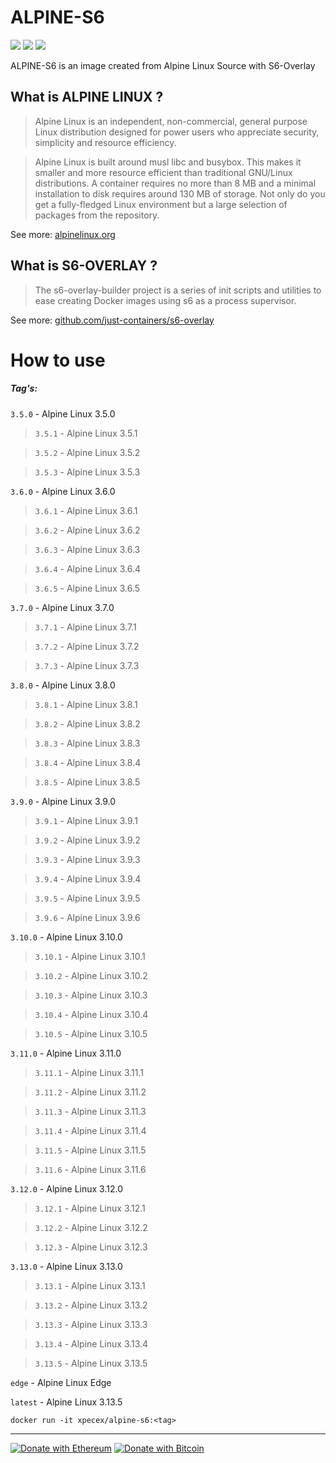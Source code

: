 # ALPINE-S6
[![](https://images.microbadger.com/badges/image/xpecex/alpine-s6.svg)](https://microbadger.com/images/xpecex/alpine-s6 "Get your own image badge on microbadger.com") [![](https://images.microbadger.com/badges/version/xpecex/alpine-s6.svg)](https://microbadger.com/images/xpecex/alpine-s6 "Get your own version badge on microbadger.com") [![](https://api.travis-ci.org/xpecex/alpine-s6.svg?branch=master)](https://travis-ci.org/github/xpecex/alpine-s6)

ALPINE-S6 is an image created from Alpine Linux Source with S6-Overlay



## What is ALPINE LINUX ?
>Alpine Linux is an independent, non-commercial, general purpose Linux distribution designed for power users who appreciate security, simplicity and resource efficiency.

>Alpine Linux is built around musl libc and busybox. This makes it smaller and more resource efficient than traditional GNU/Linux distributions. A container requires no more than 8 MB and a minimal installation to disk requires around 130 MB of storage. Not only do you get a fully-fledged Linux environment but a large selection of packages from the repository.

See more: [alpinelinux.org](https://alpinelinux.org/about/)



## What is S6-OVERLAY ?
>The s6-overlay-builder project is a series of init scripts and utilities to ease creating Docker images using s6 as a process supervisor.

See more: [github.com/just-containers/s6-overlay](https://github.com/just-containers/s6-overlay#s6-overlay-)



# How to use
##### Tag's:

`3.5.0` - Alpine Linux 3.5.0

>`3.5.1` - Alpine Linux 3.5.1

>`3.5.2` - Alpine Linux 3.5.2

>`3.5.3` - Alpine Linux 3.5.3


`3.6.0` - Alpine Linux 3.6.0

>`3.6.1` - Alpine Linux 3.6.1

>`3.6.2` - Alpine Linux 3.6.2

>`3.6.3` - Alpine Linux 3.6.3

>`3.6.4` - Alpine Linux 3.6.4

>`3.6.5` - Alpine Linux 3.6.5


`3.7.0` - Alpine Linux 3.7.0

>`3.7.1` - Alpine Linux 3.7.1

>`3.7.2` - Alpine Linux 3.7.2

>`3.7.3` - Alpine Linux 3.7.3


`3.8.0` - Alpine Linux 3.8.0

>`3.8.1` - Alpine Linux 3.8.1

>`3.8.2` - Alpine Linux 3.8.2

>`3.8.3` - Alpine Linux 3.8.3

>`3.8.4` - Alpine Linux 3.8.4

>`3.8.5` - Alpine Linux 3.8.5


`3.9.0` - Alpine Linux 3.9.0

>`3.9.1` - Alpine Linux 3.9.1

>`3.9.2` - Alpine Linux 3.9.2

>`3.9.3` - Alpine Linux 3.9.3

>`3.9.4` - Alpine Linux 3.9.4

>`3.9.5` - Alpine Linux 3.9.5

>`3.9.6` - Alpine Linux 3.9.6


`3.10.0` - Alpine Linux 3.10.0

>`3.10.1` - Alpine Linux 3.10.1

>`3.10.2` - Alpine Linux 3.10.2

>`3.10.3` - Alpine Linux 3.10.3

>`3.10.4` - Alpine Linux 3.10.4

>`3.10.5` - Alpine Linux 3.10.5


`3.11.0` - Alpine Linux 3.11.0

>`3.11.1` - Alpine Linux 3.11.1

>`3.11.2` - Alpine Linux 3.11.2

>`3.11.3` - Alpine Linux 3.11.3

>`3.11.4` - Alpine Linux 3.11.4

>`3.11.5` - Alpine Linux 3.11.5

>`3.11.6` - Alpine Linux 3.11.6


`3.12.0` - Alpine Linux 3.12.0

>`3.12.1` - Alpine Linux 3.12.1

>`3.12.2` - Alpine Linux 3.12.2

>`3.12.3` - Alpine Linux 3.12.3


`3.13.0` - Alpine Linux 3.13.0

>`3.13.1` - Alpine Linux 3.13.1

>`3.13.2` - Alpine Linux 3.13.2

>`3.13.3` - Alpine Linux 3.13.3

>`3.13.4` - Alpine Linux 3.13.4

>`3.13.5` - Alpine Linux 3.13.5


`edge` - Alpine Linux Edge


`latest` - Alpine Linux 3.13.5


`docker run -it xpecex/alpine-s6:<tag>`

-----------
[![Donate with Ethereum](https://en.cryptobadges.io/badge/small/0xE32cACcB768a3E65e83B3AF39ca31f446C06432D)](https://en.cryptobadges.io/donate/0xE32cACcB768a3E65e83B3AF39ca31f446C06432D)
[![Donate with Bitcoin](https://en.cryptobadges.io/badge/small/1E7HYMUCf3DD7kcpkyY38tzUzT2F8w1Rg7)](https://en.cryptobadges.io/donate/1E7HYMUCf3DD7kcpkyY38tzUzT2F8w1Rg7)
